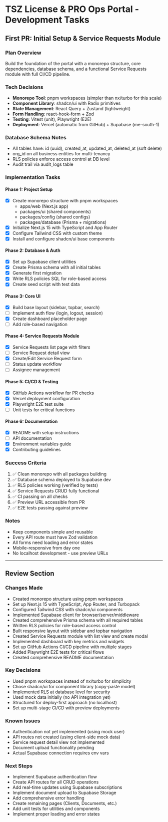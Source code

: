 # TSZ License & PRO Ops Portal - Development Tasks

## First PR: Initial Setup & Service Requests Module

### Plan Overview
Build the foundation of the portal with a monorepo structure, core dependencies, database schema, and a functional Service Requests module with full CI/CD pipeline.

### Tech Decisions
- **Monorepo Tool**: pnpm workspaces (simpler than nx/turbo for this scale)
- **Component Library**: shadcn/ui with Radix primitives
- **State Management**: React Query + Zustand (lightweight)
- **Form Handling**: react-hook-form + Zod
- **Testing**: Vitest (unit), Playwright (E2E)
- **Deployment**: Vercel (automatic from GitHub) + Supabase (me-south-1)

### Database Schema Notes
- All tables have: id (uuid), created_at, updated_at, deleted_at (soft delete)
- org_id on all business entities for multi-tenancy
- RLS policies enforce access control at DB level
- Audit trail via audit_logs table

### Implementation Tasks

#### Phase 1: Project Setup
- [x] Create monorepo structure with pnpm workspaces
  - apps/web (Next.js app)
  - packages/ui (shared components)
  - packages/config (shared configs)
  - packages/database (Prisma + migrations)
- [x] Initialize Next.js 15 with TypeScript and App Router
- [x] Configure Tailwind CSS with custom theme
- [x] Install and configure shadcn/ui base components

#### Phase 2: Database & Auth
- [x] Set up Supabase client utilities
- [x] Create Prisma schema with all initial tables
- [x] Generate first migration
- [x] Write RLS policies SQL for role-based access
- [x] Create seed script with test data

#### Phase 3: Core UI
- [x] Build base layout (sidebar, topbar, search)
- [ ] Implement auth flow (login, logout, session)
- [x] Create dashboard placeholder page
- [ ] Add role-based navigation

#### Phase 4: Service Requests Module
- [x] Service Requests list page with filters
- [ ] Service Request detail view
- [x] Create/Edit Service Request form
- [ ] Status update workflow
- [ ] Assignee management

#### Phase 5: CI/CD & Testing
- [x] GitHub Actions workflow for PR checks
- [x] Vercel deployment configuration
- [x] Playwright E2E test suite
- [ ] Unit tests for critical functions

#### Phase 6: Documentation
- [x] README with setup instructions
- [ ] API documentation
- [x] Environment variables guide
- [x] Contributing guidelines

### Success Criteria
1. ✅ Clean monorepo with all packages building
2. ✅ Database schema deployed to Supabase dev
3. ✅ RLS policies working (verified by tests)
4. ✅ Service Requests CRUD fully functional
5. ✅ CI passing on all checks
6. ✅ Preview URL accessible from PR
7. ✅ E2E tests passing against preview

### Notes
- Keep components simple and reusable
- Every API route must have Zod validation
- All forms need loading and error states
- Mobile-responsive from day one
- No localhost development - use preview URLs

---

## Review Section

### Changes Made
- Created monorepo structure using pnpm workspaces
- Set up Next.js 15 with TypeScript, App Router, and Turbopack
- Configured Tailwind CSS with shadcn/ui components
- Implemented Supabase client for browser/server/middleware
- Created comprehensive Prisma schema with all required tables
- Written RLS policies for role-based access control
- Built responsive layout with sidebar and topbar navigation
- Created Service Requests module with list view and create modal
- Implemented dashboard with key metrics and widgets
- Set up GitHub Actions CI/CD pipeline with multiple stages
- Added Playwright E2E tests for critical flows
- Created comprehensive README documentation

### Key Decisions
- Used pnpm workspaces instead of nx/turbo for simplicity
- Chose shadcn/ui for component library (copy-paste model)
- Implemented RLS at database level for security
- Used mock data initially (no API integration yet)
- Structured for deploy-first approach (no localhost)
- Set up multi-stage CI/CD with preview deployments

### Known Issues
- Authentication not yet implemented (using mock user)
- API routes not created (using client-side mock data)
- Service request detail view not implemented
- Document upload functionality pending
- Actual Supabase connection requires env vars

### Next Steps
- Implement Supabase authentication flow
- Create API routes for all CRUD operations
- Add real-time updates using Supabase subscriptions
- Implement document upload to Supabase Storage
- Add comprehensive error handling
- Create remaining pages (Clients, Documents, etc.)
- Add unit tests for utilities and components
- Implement proper loading and error states